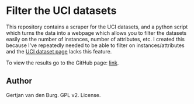 Filter the UCI datasets
=======================

This repository contains a scraper for the UCI datasets, and a python script 
which turns the data into a webpage which allows you to filter the datasets 
easily on the number of instances, number of attributes, etc. I created this 
because I've repeatedly needed to be able to filter on instances/attributes 
and the [UCI dataset page](https://archive.ics.uci.edu/ml/datasets.html) lacks 
this feature.

To view the results go to the GitHub page: [link](link).

Author
------

Gertjan van den Burg.
GPL v2. License.
